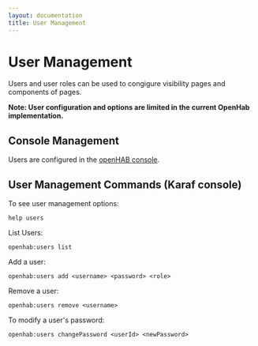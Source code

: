```yaml
---
layout: documentation
title: User Management
---
```

# User Management
Users and user roles can be used to congigure visibility pages and components of pages.

**Note: User configuration and options are limited in the current OpenHab implementation.**

## Console Management
Users are configured in the [openHAB console](console.html).

## User Management Commands (Karaf console)
To see user management options:
```
help users
```
List Users:
```
openhab:users list
```
Add a user:
```
openhab:users add <username> <password> <role>
```
Remove a user:
```
openhab:users remove <username>
```
To modify a user's password:
```
openhab:users changePassword <userId> <newPassword>
```

